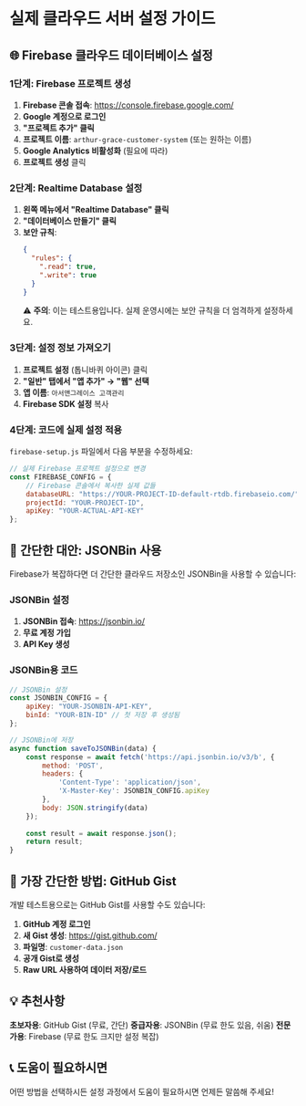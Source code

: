 # 실제 클라우드 서버 설정 가이드

## 🌐 Firebase 클라우드 데이터베이스 설정

### 1단계: Firebase 프로젝트 생성

1. **Firebase 콘솔 접속**: https://console.firebase.google.com/
2. **Google 계정으로 로그인**
3. **"프로젝트 추가" 클릭**
4. **프로젝트 이름**: `arthur-grace-customer-system` (또는 원하는 이름)
5. **Google Analytics 비활성화** (필요에 따라)
6. **프로젝트 생성** 클릭

### 2단계: Realtime Database 설정

1. **왼쪽 메뉴에서 "Realtime Database" 클릭**
2. **"데이터베이스 만들기" 클릭**
3. **보안 규칙**: 
   ```json
   {
     "rules": {
       ".read": true,
       ".write": true
     }
   }
   ```
   ⚠️ **주의**: 이는 테스트용입니다. 실제 운영시에는 보안 규칙을 더 엄격하게 설정하세요.

### 3단계: 설정 정보 가져오기

1. **프로젝트 설정** (톱니바퀴 아이콘) 클릭
2. **"일반" 탭에서 "앱 추가" → "웹" 선택**
3. **앱 이름**: `아서앤그레이스 고객관리`
4. **Firebase SDK 설정** 복사

### 4단계: 코드에 실제 설정 적용

`firebase-setup.js` 파일에서 다음 부분을 수정하세요:

```javascript
// 실제 Firebase 프로젝트 설정으로 변경
const FIREBASE_CONFIG = {
    // Firebase 콘솔에서 복사한 실제 값들
    databaseURL: "https://YOUR-PROJECT-ID-default-rtdb.firebaseio.com/",
    projectId: "YOUR-PROJECT-ID",
    apiKey: "YOUR-ACTUAL-API-KEY"
};
```

## 🔧 간단한 대안: JSONBin 사용

Firebase가 복잡하다면 더 간단한 클라우드 저장소인 JSONBin을 사용할 수 있습니다:

### JSONBin 설정

1. **JSONBin 접속**: https://jsonbin.io/
2. **무료 계정 가입**
3. **API Key 생성**

### JSONBin용 코드

```javascript
// JSONBin 설정
const JSONBIN_CONFIG = {
    apiKey: "YOUR-JSONBIN-API-KEY",
    binId: "YOUR-BIN-ID" // 첫 저장 후 생성됨
};

// JSONBin에 저장
async function saveToJSONBin(data) {
    const response = await fetch('https://api.jsonbin.io/v3/b', {
        method: 'POST',
        headers: {
            'Content-Type': 'application/json',
            'X-Master-Key': JSONBIN_CONFIG.apiKey
        },
        body: JSON.stringify(data)
    });
    
    const result = await response.json();
    return result;
}
```

## 🚀 가장 간단한 방법: GitHub Gist

개발 테스트용으로는 GitHub Gist를 사용할 수도 있습니다:

1. **GitHub 계정 로그인**
2. **새 Gist 생성**: https://gist.github.com/
3. **파일명**: `customer-data.json`
4. **공개 Gist로 생성**
5. **Raw URL 사용하여 데이터 저장/로드**

## 💡 추천사항

**초보자용**: GitHub Gist (무료, 간단)
**중급자용**: JSONBin (무료 한도 있음, 쉬움)
**전문가용**: Firebase (무료 한도 크지만 설정 복잡)

## 📞 도움이 필요하시면

어떤 방법을 선택하시든 설정 과정에서 도움이 필요하시면 언제든 말씀해 주세요! 